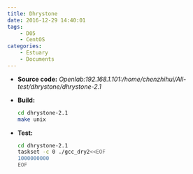 ```yaml
---
title: Dhrystone
date: 2016-12-29 14:40:01
tags:
	- D05
	- CentOS
categories:
	- Estuary
	- Documents
---
```

- **Source code:**
  *Openlab:192.168.1.101:/home/chenzhihui/All-test/dhrystone/dhrystone-2.1*

- **Build:**
  ```bash
  cd dhrystone-2.1
  make unix
  ```
- **Test:**
  ```bash
  cd dhrystone-2.1
  taskset -c 0 ./gcc_dry2<<EOF
  1000000000
  EOF
  ```

